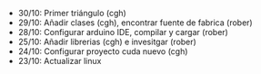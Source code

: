 - 30/10: Primer triángulo (cgh)
- 29/10: Añadir clases (cgh), encontrar fuente de fabrica (rober)
- 28/10: Configurar arduino IDE, compilar y cargar (rober)
- 25/10: Añadir librerias (cgh) e invesitgar (rober)
- 24/10: Configurar proyecto cuda nuevo (cgh)
- 23/10: Actualizar linux